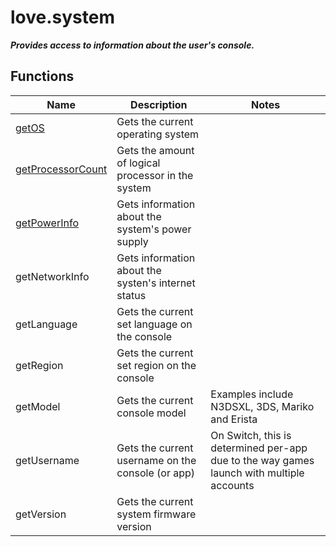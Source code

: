 # love.system

<b><i>
Provides access to information about the user's console.
</b></i>

## Functions

| Name                                                                       | Description                                         | Notes                                                                                    |
|----------------------------------------------------------------------------|-----------------------------------------------------|------------------------------------------------------------------------------------------|
| [getOS](https://love2d.org/wiki/love.system.getOS)                         | Gets the current operating system                   |                                                                                          |
| [getProcessorCount](https://love2d.org/wiki/love.system.getProcessorCount) | Gets the amount of logical processor in the system  |                                                                                          |
| [getPowerInfo](https://love2d.org/wiki/love.system.getPowerInfo)           | Gets information about the system's power supply    |                                                                                          |
| getNetworkInfo                                                             | Gets information about the systen's internet status |                                                                                          |
| getLanguage                                                                | Gets the current set language on the console        |                                                                                          |
| getRegion                                                                  | Gets the current set region on the console          |                                                                                          |
| getModel                                                                   | Gets the current console model                      | Examples include N3DSXL, 3DS, Mariko and Erista                                          |
| getUsername                                                                | Gets the current username on the console (or app)   | On Switch, this is determined per-app due to the way games launch with multiple accounts |
| getVersion                                                                 | Gets the current system firmware version            |                                                                                          |